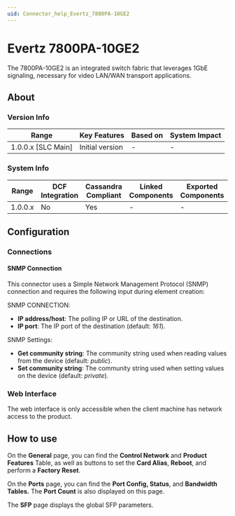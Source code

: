 ```yaml
---
uid: Connector_help_Evertz_7800PA-10GE2
---
```


# Evertz 7800PA-10GE2

The 7800PA-10GE2 is an integrated switch fabric that leverages 1GbE signaling, necessary for video LAN/WAN transport applications.

## About

### Version Info

| Range                | Key Features     | Based on     | System Impact     |
|----------------------|------------------|--------------|-------------------|
| 1.0.0.x [SLC Main]   | Initial version  | -            | -                 |

### System Info

| Range     | DCF Integration     | Cassandra Compliant     | Linked Components     | Exported Components     |
|-----------|---------------------|-------------------------|-----------------------|-------------------------|
| 1.0.0.x   | No                  | Yes                     | -                     | -                       |

## Configuration

### Connections

#### SNMP Connection

This connector uses a Simple Network Management Protocol (SNMP) connection and requires the following input during element creation:

SNMP CONNECTION:

- **IP address/host**: The polling IP or URL of the destination.
- **IP port**: The IP port of the destination (default: *161*).

SNMP Settings:

- **Get community string**: The community string used when reading values from the device (default: *public*).
- **Set community string**: The community string used when setting values on the device (default: *private*).

### Web Interface

The web interface is only accessible when the client machine has network access to the product.

## How to use

On the **General** page, you can find the **Control Network** and **Product Features** Table, as well as buttons to set the **Card Alias**, **Reboot**, and perform a **Factory Reset**.

On the **Ports** page, you can find the **Port Config, Status**, and **Bandwidth Tables.** The **Port Count** is also displayed on this page.

The **SFP** page displays the global SFP parameters.
